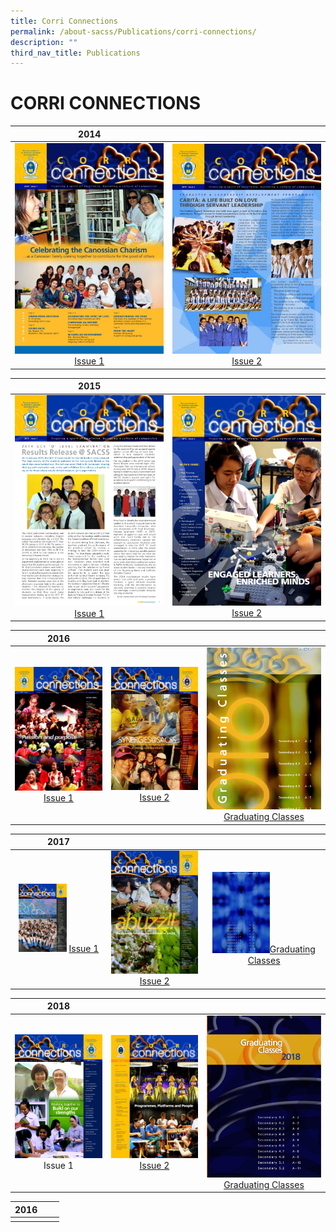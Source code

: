 ```yaml
---
title: Corri Connections
permalink: /about-sacss/Publications/corri-connections/
description: ""
third_nav_title: Publications
---
```

# CORRI CONNECTIONS

|  2014 |   | 
|:---:|:---:|
| ![](/images/About%20us/CORRI%20CONNECTIONS/corri14.jpg) <a href="/files/About%20us/SAC_14_CC-web.pdf" target = "_blank"> Issue 1 </a> | ![](/images/About%20us/CORRI%20CONNECTIONS/sac_corri_14_issue2.jpg) <a href="/files/About%20us/SAC_14_CC2-web.pdf" target = "_blank"> Issue 2 </a>  |

|2015  |   | 
|:---:|:---:|
|![](/images/About%20us/CORRI%20CONNECTIONS/SAC15-CORRI1-web_pages-to-jpg-0001.jpg) <a href="/files/About%20us/SAC15-CORRI1-web.pdf" target = "_blank"> Issue 1 </a>  | ![](/images/About%20us/CORRI%20CONNECTIONS/SAC15-CORRI_2-web_page-0001.jpg) <a href="/files/About%20us/SAC15-CORRI_2-web.pdf" target = "_blank"> Issue 2 </a> | 

|  2016 |   |   |
|:---:|:---:|:---:|
| ![](/images/About%20us/CORRI%20CONNECTIONS/SAC16-CORRI_1-web_pages-to-jpg-0001-724x1024.jpg) <a href="/files/About%20us/SAC16-CORRI_1-web.pdf" target = "_blank"> Issue 1 </a>   | ![](/images/About%20us/CORRI%20CONNECTIONS/SAC16_CC2-web_page-0001-724x1024.jpg) <a href="/files/About%20us/SAC16_CC2-web.pdf" target = "_blank"> Issue 2 </a> | ![](/images/About%20us/CORRI%20CONNECTIONS/SAC16_CC2-IN-web_page-0001.jpg) <a href="/files/About%20us/SAC16_CC2-IN-web.pdf" target = "_blank">Graduating Classes </a> |

|  2017 |   |   |
|:---:|:---:|:---:|
| <img src="/images/About%20us/CORRI%20CONNECTIONS/SAC17-CORRI-1-web-page-001-scaled.jpg" style="width:55%">  <a href="/files/About%20us/SAC17-CORRI-1-web.pdf" target = "_blank"> Issue 1 </a>  | ![](/images/About%20us/CORRI%20CONNECTIONS/SAC17-C2_Pub-web-page-001-724x1024.jpg) <a href="/files/About%20us/SAC17-C2_Pub-web.pdf" target = "_blank"> Issue 2 </a>  | <img src="/images/About%20us/CORRI%20CONNECTIONS/SAC17-CORRI2_Gradweb-page-001-1.jpg" style="width:50%"><a href="/files/About%20us/SAC17-CORRI2_Gradweb.pdf" target = "_blank">Graduating Classes</a>  |



|  2018 |   |   |
|:---:|:---:|:---:|
|![](/images/About%20us/CORRI%20CONNECTIONS/SAC18-CORRI-Issue1-app-page-001-2-scaled.jpg) Issue 1  | ![](/images/About%20us/CORRI%20CONNECTIONS/SAC18-CORRI_2-Pub-web-page-001-724x1024.jpg) <a href="/files/About%20us/SAC18-CORRI_2-Pub-web.pdf" target = "_blank">Issue 2</a>  |![](/images/About%20us/CORRI%20CONNECTIONS/SAC18-CORRI_2-Grad-web-page-001.jpg) <a href="/files/About%20us/SAC18-CORRI_2-Grad-web.pdf" target = "_blank">Graduating Classes</a>  |

|  2016 |   |   |
|:---:|:---:|:---:|
|   |   |   |